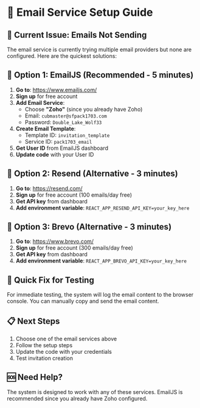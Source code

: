 # 📧 Email Service Setup Guide

## 🚨 **Current Issue: Emails Not Sending**

The email service is currently trying multiple email providers but none are configured. Here are the quickest solutions:

## 🎯 **Option 1: EmailJS (Recommended - 5 minutes)**

1. **Go to**: https://www.emailjs.com/
2. **Sign up** for free account
3. **Add Email Service**:
   - Choose **"Zoho"** (since you already have Zoho)
   - Email: `cubmaster@sfpack1703.com`
   - Password: `Double_Lake_Wolf33`
4. **Create Email Template**:
   - Template ID: `invitation_template`
   - Service ID: `pack1703_email`
5. **Get User ID** from EmailJS dashboard
6. **Update code** with your User ID

## 🎯 **Option 2: Resend (Alternative - 3 minutes)**

1. **Go to**: https://resend.com/
2. **Sign up** for free account (100 emails/day free)
3. **Get API key** from dashboard
4. **Add environment variable**: `REACT_APP_RESEND_API_KEY=your_key_here`

## 🎯 **Option 3: Brevo (Alternative - 3 minutes)**

1. **Go to**: https://www.brevo.com/
2. **Sign up** for free account (300 emails/day free)
3. **Get API key** from dashboard
4. **Add environment variable**: `REACT_APP_BREVO_API_KEY=your_key_here`

## 🔧 **Quick Fix for Testing**

For immediate testing, the system will log the email content to the browser console. You can manually copy and send the email content.

## 📋 **Next Steps**

1. Choose one of the email services above
2. Follow the setup steps
3. Update the code with your credentials
4. Test invitation creation

## 🆘 **Need Help?**

The system is designed to work with any of these services. EmailJS is recommended since you already have Zoho configured.
